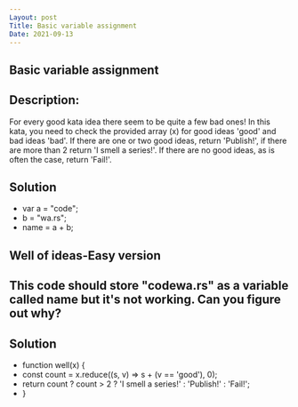 ```yaml
---
Layout: post
Title: Basic variable assignment
Date: 2021-09-13
---
```


## Basic variable assignment

## Description:

For every good kata idea there seem to be quite a few bad ones!
In this kata, you need to check the provided array (x) for good ideas 'good' and bad ideas 'bad'. If there are one or two good ideas, return 'Publish!', if there are more than 2 return 'I smell a series!'. If there are no good ideas, as is often the case, return 'Fail!'.

## Solution

- var a = "code";
- b = "wa.rs";
- name = a + b;

## Well of ideas-Easy version

## This code should store "codewa.rs" as a variable called name but it's not working. Can you figure out why?

## Solution

- function well(x) {
- const count = x.reduce((s, v) => s + (v == 'good'), 0);
- return count ? count > 2 ? 'I smell a series!' : 'Publish!' : 'Fail!';
- }
